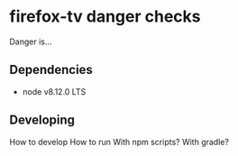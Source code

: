 # firefox-tv danger checks
Danger is... 

## Dependencies
- node v8.12.0 LTS

## Developing
How to develop
How to run
    With npm scripts? With gradle?

